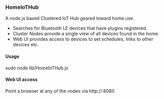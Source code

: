 ### HomeIoTHub
A node.js based Clustered IoT Hub geared toward home use. 

* Searches for Bluetooth LE devices that have plugins registered.
* Cluster Nodes provide a single view of all devices found in the home.
* Web UI provides access to devices to set schedules, links to other devices etc.

#### Usage

sudo node lib/HomeIoTHub.js

#### Web UI access

Point a browser at any of the nodes via http://<ip>:8080
